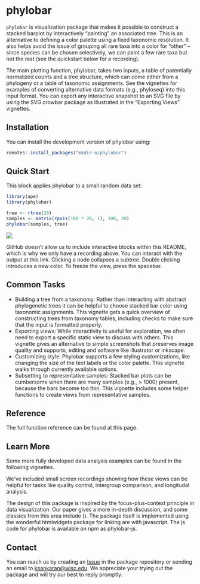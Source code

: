 
# phylobar

`phylobar` is visualization package that makes it possible to construct
a stacked barplot by interactively “painting” an associated tree. This
is an alternative to defining a color palette using a fixed taxonomic
resolution. It also helps avoid the issue of grouping all rare taxa into
a color for “other” – since species can be chosen selectively, we can
paint a few rare taxa but not the rest (see the quickstart below for a
recording).

The main plotting function, phylobar, takes two inputs, a table of
potentially normalized counts and a tree structure, which can come
either from a phylogeny or a table of taxonomic assignments. See the
vignettes for examples of converting alternative data formats (e.g.,
phyloseq) into this input format. You can export any interactive
snapshot to an SVG file by using the SVG crowbar package as illustrated
in the “Exporting Views” vignettes.

## Installation

You can install the development version of phylobar using:

``` r
remotes::install_packages("mkdir-o/phylobar")
```

## Quick Start

This block applies phylobar to a small random data set:

``` r
library(ape)
library(phylobar)

tree <- rtree(20)
samples <- matrix(rpois(100 * 20, 1), 100, 20)
phylobar(samples, tree)
```

![](https://drive.google.com/uc?export=download&id=1AGTZ5OtzNWEbZpWWDsROlqZOwM_j2bWr)

GitHub doesn’t allow us to include interactive blocks within this
README, which is why we only have a recording above. You can interact
with the output at this link. Clicking a node collapses a subtree.
Double clicking introduces a new color. To freeze the view, press the
spacebar.

## Common Tasks

- Building a tree from a taxonomy: Rather than interacting with abstract
  phylogenetic trees it can be helpful to choose stacked bar color using
  taxonomic assignments. This vignette gets a quick overview of
  constructing trees from taxonomy tables, including checks to make sure
  that the input is formatted properly.  
- Exporting views: While interactivity is useful for exploration, we
  often need to export a specific static view to discuss with others.
  This vignette gives an alternative to simple screenshots that
  preserves image quality and supports, editing and software like
  illustrator or inkscape.
- Customizing style: Phylobar supports a few styling customizations,
  like changing the size of the text labels or the color palette. This
  vignette walks through currently available options.  
- Subsetting to representative samples: Stacked bar plots can be
  cumbersome when there are many samples (e.g., \> 1000) present,
  because the bars become too thin. This vignette includes some helper
  functions to create views from representative samples.

## Reference

The full function reference can be found at this page.

## Learn More

Some more fully developed data analysis examples can be found in the
following vignettes.

We’ve included small screen recordings showing how these views can be
helpful for tasks like quality control, intergroup comparison, and
longitudal analysis.

The design of this package is inspired by the focus-plus-context
principle in data visualization. Our paper gives a more in-depth
discussion, and some classics from this area include (). The package
itself is implemented using the wonderful htmlwidgets package for
linking are with javascript. The js code for phylobar is available on
npm as phylobar-js.

## Contact

You can reach us by creating an
[Issue](https://github.com/mkdiro-O/phylobar/issues) in the package
repository or sending an email to <ksankaran@wisc.edu>. We appreciate
your trying out the package and will try our best to reply promptly.
